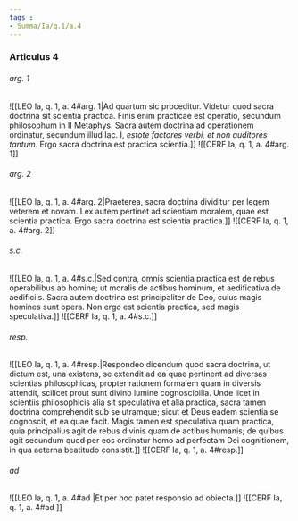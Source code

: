 ```yaml
---
tags : 
- Summa/Ia/q.1/a.4
---
```


### Articulus 4

###### arg. 1
![[LEO Ia, q. 1, a. 4#arg. 1|Ad quartum sic proceditur. Videtur quod sacra doctrina sit scientia practica. Finis enim practicae est operatio, secundum philosophum in II Metaphys. Sacra autem doctrina ad operationem ordinatur, secundum illud Iac. I, *estote factores verbi, et non auditores tantum*. Ergo sacra doctrina est practica scientia.]]
![[CERF Ia, q. 1, a. 4#arg. 1]]

###### arg. 2
![[LEO Ia, q. 1, a. 4#arg. 2|Praeterea, sacra doctrina dividitur per legem veterem et novam. Lex autem pertinet ad scientiam moralem, quae est scientia practica. Ergo sacra doctrina est scientia practica.]]
![[CERF Ia, q. 1, a. 4#arg. 2]]

###### s.c.
![[LEO Ia, q. 1, a. 4#s.c.|Sed contra, omnis scientia practica est de rebus operabilibus ab homine; ut moralis de actibus hominum, et aedificativa de aedificiis. Sacra autem doctrina est principaliter de Deo, cuius magis homines sunt opera. Non ergo est scientia practica, sed magis speculativa.]]
![[CERF Ia, q. 1, a. 4#s.c.]]

###### resp.
![[LEO Ia, q. 1, a. 4#resp.|Respondeo dicendum quod sacra doctrina, ut dictum est, una existens, se extendit ad ea quae pertinent ad diversas scientias philosophicas, propter rationem formalem quam in diversis attendit, scilicet prout sunt divino lumine cognoscibilia. Unde licet in scientiis philosophicis alia sit speculativa et alia practica, sacra tamen doctrina comprehendit sub se utramque; sicut et Deus eadem scientia se cognoscit, et ea quae facit. Magis tamen est speculativa quam practica, quia principalius agit de rebus divinis quam de actibus humanis; de quibus agit secundum quod per eos ordinatur homo ad perfectam Dei cognitionem, in qua aeterna beatitudo consistit.]]
![[CERF Ia, q. 1, a. 4#resp.]]

###### ad 
![[LEO Ia, q. 1, a. 4#ad |Et per hoc patet responsio ad obiecta.]]
![[CERF Ia, q. 1, a. 4#ad ]]

